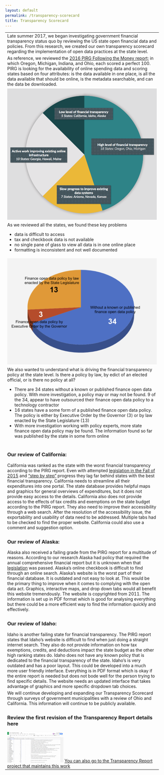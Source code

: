 ```yaml
---
layout: default
permalink: /transparency-scorecard
title: Transparency Scorecard
---
```

<table>
  <tr>
    <td colspan="2">Late summer 2017, we began investigating government financial transparency status quo by reviewing the US state open financial data and policies. From this research, we created our own transparency scorecard regarding the implementation of open data practices at the state level. </td>
  </tr>
  <tr>
    <td colspan="2">
        As reference, we reviewed the <a href="https://uspirg.org/reports/usp/following-money-2016-0">2016 PIRG Following the Money report;</a>
        in which Oregon, Michigan, Indiana, and Ohio, each scored a perfect 100. PIRG is looking for
        the availability of online spending data and scoring states based on four attributes: is the data available in one place, is all the data available that should be online, is the metadata searchable, and can the data be downloaded.</td>
  </tr>
  <tr>
    <td><img src="/assets/img/transparency-scorecard-pie.png" alt="Scorecard Pie" width="100%" height="100%"></td>
  <tr>	
  <tr>
    <td>As we reviewed all the states, we found these key problems
      <ul>
        <li>data is difficult to access</li>
        <li>tax and checkbook data is not available</li>
        <li>no single pane of glass to view all data is in one online place</li>
        <li>formatting is inconsistent and not well documented </li>
      </ul>
     </td>
  </tr>
  <tr>
    <td><img src="/assets/img/transparency-policy-pie.png" alt="Policy Pie" width="100%" height="100%"></td>
  <tr>
  <tr>
    <td>We also wanted to understand what is driving the financial transparency policy at the state level. Is there a policy by law, by edict of an elected official, or is there no policy at all?
      <ul>
        <li>There are 34 states without a known or published finance open data policy. With more investigation, a policy may or may not be found. 9 of the 34, appear to have outsourced their finance open data policy to a technology contractor</li>
        <li>16 states have a some form of a published finance open data policy. The policy is either by Executive Order by the Governor (3) or by law enacted by the State Legislature (13)</li>
        <li>With more investigation working with policy experts, more state finance open data policy may be found. The information found so far was published by the state in some form online</li>
       </ul>
      </td>
  </tr>
  <tr>
    <td colspan="2"><h3>Our review of California:</h3> California was ranked as the state with the worst financial transparency according to the PIRG report. Even with attempted <a href="https://leginfo.legislature.ca.gov/faces/billNavClient.xhtml?bill_id=201520160AB169">legislation in the Fall of 2015</a> and <a href="https://www.datacoalition.org/california-leaders-on-open-data-step-by-step-progress-but-no-master-plan/">“step by step”</a> progress they lag far behind states with the best financial transparency. California needs to streamline all their expenditures into one portal. The state database provides helpful maps and graphics for general overviews of expenditures, but it does not provide easy access to the details. California also does not provide access to the effects of tax credits and exemptions on the state budget according to the PIRG report. They also need to improve their accessibility through a web search. After the resolution of the accessibility issue, the exportability and usability of data need to be addressed. Multiple tabs had to be checked to find the proper website. California could also use a comment and suggestion option.</td>
  </tr>
    <tr>
      <td colspan="2"><h3>Our review of Alaska:</h3> Alaska also received a failing grade from the PIRG report for a multitude of reasons. According to our research Alaska had policy that required the annual comprehensive financial report but it is unknown when that <a href="http://www.akleg.gov/basis/Home/BillsandLaws">legislation</a> was passed. Alaska’s online checkbook is difficult to find through an online search. Alaska’s website is the worst part of their financial database. It is outdated and not easy to look at. This would be the primary thing to improve when it comes to complying with the open data act. Graphics, interactive maps, and drop down tabs would all benefit this website tremendously. The website is copyrighted from 2011. The information is set up in PDF format which is good for analysing  everything but there could be a more efficient way to find the information quickly and effectively.</td>
  </tr>
  <tr>
          <td colspan="2"><h3>Our review of Idaho: </h3> Idaho is another failing state for financial transparency. The PIRG report states that Idaho’s website is difficult to find when just doing a straight internet search. They also do not provide information on how tax exemptions,  credits, and deductions impact the state budget as the other high ranking states do. Idaho does not have any known policy that is dedicated to the financial transparency of the state. Idaho’s is very outdated and has a poor layout. This could be developed into a much more user friendly interface. Everything is in PDF format which is okay if the entire report is needed but does not bode well for the person trying to find specific details. The website needs an updated interface that takes advantage of graphics and more specific dropdown tab choices.</td>
  </tr>
  <tr>
      <td colspan="2">We will continue developing and expanding our Transparency Scorecard through surveys of government municipalities with a review of Ohio and California. This information will continue to be publicly available.</td>
  </tr>
    <tr> 
      <td colspan="2"><h3>Review the first revision of the Transparency Report details here</h3>
        <a href="https://docs.google.com/spreadsheets/d/1xUCq0jGeQjpt2noZF7d28wEglzHBIFxemSs3eBZTyiw/edit?usp=sharing"><img src="/assets/img/transparency_report_icon.png" alt="ODI Transparency Report"></a>
        <a href="http://wiki.opendatainitiative.io/Projects/Transparency_Report">You can also go to the Transparency Report project that maintains this work</a>
     </td>
  </tr>
